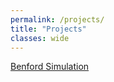 ```yaml
---
permalink: /projects/
title: "Projects"
classes: wide
---
```


[Benford Simulation](/projects/Benford/)
